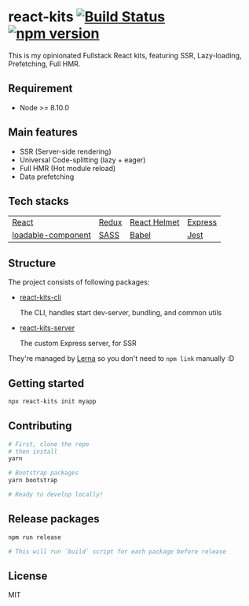# react-kits [![Build Status](https://travis-ci.com/antonybudianto/react-kits.svg?branch=master)](https://travis-ci.com/antonybudianto/react-kits) [![npm version](https://badge.fury.io/js/react-kits.svg)](https://badge.fury.io/js/react-kits)


This is my opinionated Fullstack React kits, featuring SSR, Lazy-loading, Prefetching, Full HMR.

## Requirement
- Node >= 8.10.0

## Main features
- SSR (Server-side rendering)
- Universal Code-splitting (lazy + eager)
- Full HMR (Hot module reload)
- Data prefetching

## Tech stacks
|                                                                          	|                                                        	|                                                     	|                                   	|
|--------------------------------------------------------------------------	|--------------------------------------------------------	|-----------------------------------------------------	|-----------------------------------	|
|  [React](https://reactjs.org/)                                       	| [Redux](https://redux.js.org/)                         	| [React Helmet](https://github.com/nfl/react-helmet) 	| [Express](https://expressjs.com/) 	|
| [loadable-component](https://github.com/smooth-code/loadable-components) 	| [SASS](https://github.com/webpack-contrib/sass-loader) 	| [Babel](https://babeljs.io/)                        	| [Jest](https://jestjs.io/)        	|

## Structure

The project consists of following packages:
- [react-kits-cli](https://github.com/antonybudianto/react-kits/tree/master/packages/react-kits-cli)

  The CLI, handles start dev-server, bundling, and common utils
- [react-kits-server](https://github.com/antonybudianto/react-kits/tree/master/packages/react-kits-server)

  The custom Express server, for SSR

They're managed by [Lerna](https://github.com/lerna/lerna) so you don't need to `npm link` manually :D

## Getting started
```sh
npx react-kits init myapp
```

## Contributing
```sh
# First, clone the repo
# then install
yarn

# Bootstrap packages
yarn bootstrap

# Ready to develop locally!
```

## Release packages

```sh
npm run release

# This will run `build` script for each package before release
```

## License
MIT
